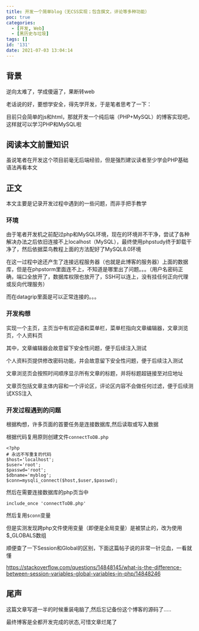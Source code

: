 ```yaml
---
title: 开发一个简单blog（无CSS实现；包含撰文，评论等多种功能）
poc: true
categories:
  - [开发, Web]
  - [黑历史与垃圾]
tags: []
id: '131'
date: 2021-07-03 13:04:14
---
```


## 背景

逆向太难了，学成傻逼了，果断转web

老话说的好，要想学安全，得先学开发，于是笔者思考了一下：

目前只会简单的js和html，那就开发一个纯后端（PHP+MySQL）的博客实现吧，这样就可以学习PHP和MySQL啦

## 阅读本文前置知识

虽说笔者在开发这个项目前毫无后端经验，但是强烈建议读者至少学会PHP基础语法再看本文

## 正文

本文主要是记录开发过程中遇到的一些问题，而非手把手教学

### 环境

由于笔者开发机之前配过php和MySQL环境，现在的环境并不干净，尝试了各种解决办法之后依旧连接不上localhost（MySQL），最终使用phpstudy终于卸载干净了，然后依据菜鸟教程上面的方法配好了MySQL8.0环境

在这一过程中途还产生了连接远程服务器（也就是此博客的服务器）上面的数据库，但是在phpstorm里面连不上，不知道是哪里出了问题。。。（用户名密码正确，端口全放开了，数据库权限也放开了，SSH可以连上，没有挂任何正向代理或反向代理服务）

而在datagrip里面是可以正常连接的。。。

### 开发构想

实现一个主页，主页当中有欢迎语和菜单栏，菜单栏指向文章编辑器，文章浏览页，个人资料页

其中，文章编辑器会故意留下安全性问题，便于后续注入测试

个人资料页提供修改密码功能，并会故意留下安全性问题，便于后续注入测试

文章浏览页会按照时间顺序显示所有文章的标题，并将标题超链接至对应地址

文章页包括文章主体内容和一个评论区，评论区内容不会做任何过滤，便于后续测试XSS注入

### 开发过程遇到的问题

根据构想，许多页面的首要任务是连接数据库,然后读取或写入数据

根据代码复用原则创建文件`connectToDB.php`

```
<?php
# 永远不写重复的代码
$host='localhost';
$user='root';
$passwd='root';
$dbname='myblog';
$conn=mysqli_connect($host,$user,$passwd);
```

然后在需要连接数据库的php页当中

`include_once 'connectToDB.php'`

然后复用`$conn`变量

但是实测发现跨php文件使用变量（即便是全局变量）是被禁止的，改为使用$\_GLOBALS数组

顺便查了一下Session和Global的区别，下面这篇帖子说的非常一针见血，一看就懂

https://stackoverflow.com/questions/14848145/what-is-the-difference-between-session-variables-global-variables-in-php/14848246

## 尾声

这篇文章写道一半的时候重装电脑了,然后忘记备份这个博客的源码了.....

最终博客是全都开发完成的状态,可惜文章烂尾了